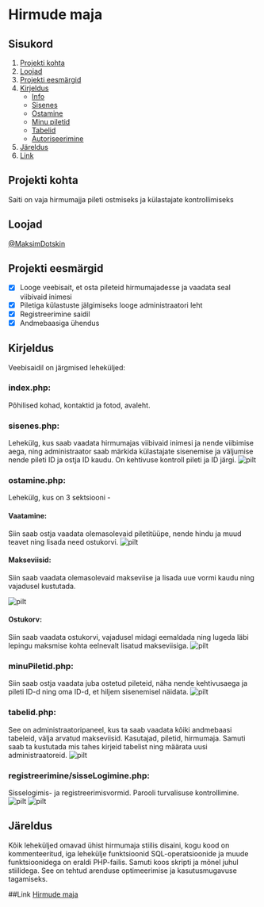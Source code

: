 # Hirmude maja

## Sisukord
1. [Projekti kohta](https://github.com/MaksimDotskin/Hirmude-maja/blob/main/README.md#Projekti-kohta)
2. [Loojad](https://github.com/MaksimDotskin/Hirmude-maja/blob/main/README.md#Loojad)
3. [Projekti eesmärgid](https://github.com/MaksimDotskin/Hirmude-maja/blob/main/README.md#Projekti-eesmärgid)
4. [Kirjeldus](https://github.com/MaksimDotskin/Hirmude-maja/blob/main/README.md#Kirjeldus)
   - [Info](https://github.com/MaksimDotskin/Hirmude-maja/blob/main/README.md#index.php)
   - [Sisenes](https://github.com/MaksimDotskin/Hirmude-maja/blob/main/README.md#sisenes.php)
   - [Ostamine](https://github.com/MaksimDotskin/Hirmude-maja/blob/main/README.md#ostamine.php)
   - [Minu piletid](https://github.com/MaksimDotskin/Hirmude-maja/blob/main/README.md#minuPiletid.php)
   - [Tabelid](https://github.com/MaksimDotskin/Hirmude-maja/blob/main/README.md#tabelid.php)
   - [Autoriseerimine](https://github.com/MaksimDotskin/Hirmude-maja/blob/main/README.md#registreerimine/sisseLogimine.php)
5. [Järeldus](https://github.com/MaksimDotskin/Hirmude-maja/blob/main/README.md#Järeldus)
6. [Link](https://github.com/MaksimDotskin/Hirmude-maja/blob/main/README.md#Link)


## Projekti kohta
Saiti on vaja hirmumajja pileti ostmiseks ja külastajate kontrollimiseks


## Loojad
[@MaksimDotskin](https://github.com/MaksimDotskin)

## Projekti eesmärgid
- [x] Looge veebisait, et osta pileteid hirmumajadesse ja vaadata seal viibivaid inimesi
- [x] Piletiga külastuste jälgimiseks looge administraatori leht
- [x] Registreerimine saidil
- [x] Andmebaasiga ühendus
      
## Kirjeldus
Veebisaidil on järgmised leheküljed:


### index.php:
Põhilised kohad, kontaktid ja fotod, avaleht.


### sisenes.php:
Lehekülg, kus saab vaadata hirmumajas viibivaid inimesi ja nende viibimise aega, ning administraator saab märkida külastajate sisenemise ja väljumise nende pileti ID ja ostja ID kaudu. On kehtivuse kontroll pileti ja ID järgi.
![pilt](https://github.com/MaksimDotskin/Hirmude-maja/blob/main/hirmumaja/pildid/sisenes.png)



### ostamine.php:
Lehekülg, kus on 3 sektsiooni - 


#### Vaatamine:
Siin saab ostja vaadata olemasolevaid piletitüüpe, nende hindu ja muud teavet ning lisada need ostukorvi.
![pilt](https://github.com/MaksimDotskin/Hirmude-maja/blob/main/hirmumaja/pildid/vaatamine.png)


#### Makseviisid:
Siin saab vaadata olemasolevaid makseviise ja lisada uue vormi kaudu ning vajadusel kustutada.

![pilt](https://github.com/MaksimDotskin/Hirmude-maja/blob/main/hirmumaja/pildid/makseviisid.png)


#### Ostukorv:
Siin saab vaadata ostukorvi, vajadusel midagi eemaldada ning lugeda läbi lepingu maksmise kohta eelnevalt lisatud makseviisiga.
![pilt](https://github.com/MaksimDotskin/Hirmude-maja/blob/main/hirmumaja/pildid/ostukorv.png)



### minuPiletid.php:
Siin saab ostja vaadata juba ostetud pileteid, näha nende kehtivusaega ja pileti ID-d ning oma ID-d, et hiljem sisenemisel näidata.
![pilt](https://github.com/MaksimDotskin/Hirmude-maja/blob/main/hirmumaja/pildid/minupiletid.png)


### tabelid.php:
See on administraatoripaneel, kus ta saab vaadata kõiki andmebaasi tabeleid, välja arvatud makseviisid. Kasutajad, piletid, hirmumaja. Samuti saab ta kustutada mis tahes kirjeid tabelist ning määrata uusi administraatoreid.
![pilt](https://github.com/MaksimDotskin/Hirmude-maja/blob/main/hirmumaja/pildid/admin.png)


### registreerimine/sisseLogimine.php:
Sisselogimis- ja registreerimisvormid. Parooli turvalisuse kontrollimine.
![pilt](https://github.com/MaksimDotskin/Hirmude-maja/blob/main/hirmumaja/pildid/logisisse.png)
![pilt](https://github.com/MaksimDotskin/Hirmude-maja/blob/main/hirmumaja/pildid/registreerimine.png)


## Järeldus
Kõik leheküljed omavad ühist hirmumaja stiilis disaini, kogu kood on kommenteeritud, iga lehekülje funktsioonid SQL-operatsioonide ja muude funktsioonidega on eraldi PHP-failis. Samuti koos skripti ja mõnel juhul stiilidega. See on tehtud arenduse optimeerimise ja kasutusmugavuse tagamiseks.

##Link
[Hirmude maja](https://maksimdotskin22.thkit.ee/andmebaasid/hirmumaja/index.php)


